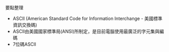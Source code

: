 要點整理
- ASCII (American Standard Code for Information Interchange - 美國標準資訊交換碼)
- ASCII由美國國家標準局(ANSI)所制定，是目前電腦使用最廣泛的字元集與編碼
- 7位碼ASCII